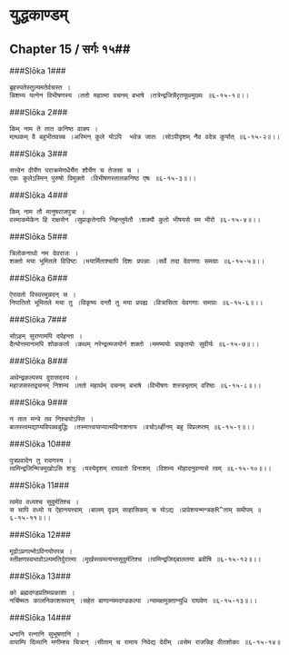 युद्धकाण्डम्
===============================


## Chapter 15  / सर्गः १५##


###Slōka 1###


    बृहस्पतेस्तुल्यमतेर्वचस्त ।
    न्निशम्य यत्नेन विभीषणस्य ।ततो महात्मा वचनम् बभाषे ।तत्रेन्द्रजिन्नैरृतयूथमुख्यः ॥६-१५-१॥।।


###Slōka 2###


    किम् नाम ते तात कनिष्ठ वाक्य ।
    मन्र्थकम् वै बहुभीतवच्च ।अस्मिन् कुले योऽपि  भवेन्न जातः ।सोऽपीदृशम् नैव वदेन्न कुर्यात् ॥६-१५-२॥।।


###Slōka 3###


    सत्त्वेन वीर्येण पराक्रमेणधैर्येण शौर्येण च तेजसा च ।
    एकः कुलेऽस्मिन् पुरुषो विमुक्तो ।विभीषणस्तातकनिष्ठ एषः ॥६-१५-३॥।।


###Slōka 4###


    किम् नाम तौ मानुषराजपुत्रा ।
    वस्माकमेकेन हि राक्षसेन ।सुप्राकृतेनापि निहन्तुमेतौ ।शक्यौ कुतो भीषयसे स्म भीरो ॥६-१५-४॥।।


###Slōka 5###


    त्रिलोकनाथो नम देवराजः ।
    शक्तो मया भूमितले विविष्टः ।भयार्मिताश्चापि दिशः प्रपन्नाः ।सर्वे तदा देवगणाः समग्राः ॥६-१५-५॥।।


###Slōka 6###


    ऐरावतो विस्वरमुन्नदन् स ।
    निपातितो भूमितले मया तु ।विकृष्य दन्तौ तु मया प्रपह्य ।वित्रासिता देवगणाः समग्राः ॥६-१५-६॥।।


###Slōka 7###


    सोऽहम् सुराणामपि दर्पहन्ता ।
    दैत्योत्तमानामपि शोककर्ता ।कथम् नरेन्द्रत्मजयोर्न शक्तो ।ममष्ययोः प्राकृतयोः सुवीर्यः ॥६-१५-७॥।।


###Slōka 8###


    अथेन्द्रकल्पस्य दुरासदस्य ।
    महाजसस्तद्वचनम् निशम्य ।ततो महार्थम् वचनम् बभाषे ।विभीषणः शस्त्रभृताम् वरिष्ठः ॥६-१५-८॥।।


###Slōka 9###


    न तात मन्त्रे तव निश्चयोऽस्ति ।
    बालस्त्वमद्याप्यविपक्वबुद्धिः ।तस्मात्त्वयाप्यात्मविनाशनाय ।वचोऽर्थ्हीनम् बहु विप्रलप्तम् ॥६-१५-९॥।।


###Slōka 10###


    पुत्रप्रवादेन तु रावणस्य ।
    त्वमिन्द्रजिन्मित्रमुखोऽसि शत्रुः ।यस्येदृशम् राघवतो विनाशम् ।विशम्य मोहादनुवन्यसे त्वम् ॥६-१५-१०॥।।


###Slōka 11###


    त्वमेव वध्यश्च सुदुर्मतिश्च ।
    स चापि वध्यो य ऐहानयत्त्वाम् ।बालम् दृढम् साहासिकम् च योऽद्य ।प्रावेशयन्मन्त्रक्R^ताम् समीपम् ॥६-१५-११॥।।


###Slōka 12###


    मूढोऽप्रगल्भोऽविनयोपपन्न ।
    स्तीक्षणस्वभावोऽल्पमतिर्दुरात्मा ।मूर्खस्त्वमत्यन्तसुदुर्मतिश्च ।त्वमिन्द्रजिद्बालतया ब्रवीषि ॥६-१५-१२॥।।


###Slōka 13###


    को ब्रह्मदण्डप्रतिमप्रकाशा ।
    नर्चिष्मतः कालनिकाशरूपान् ।सहेत बाणान्यमदण्डकल्पा ।न्समक्षमुक्तान्युधि राघवेण ॥६-१५-१३॥।।


###Slōka 14###


    धनानि रत्नानि सुभूषणानि ।
    वापाम्पि दिव्यानि मणीम्श्च चित्रान् ।सीताम् च रामाय निवेद्य देवीम् ।वसेम राजन्निह वीतशोकाः ॥६-१५-१४॥


